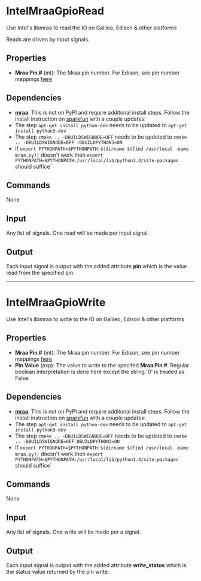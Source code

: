 IntelMraaGpioRead
=================

Use Intel's libmraa to read the IO on Galileo, Edison & other platforms

Reads are driven by input signals.

Properties
----------
-   **Mraa Pin #** (int): The Mraa pin number. For Edison, see pin number mappings [here](https://github.com/intel-iot-devkit/mraa/blob/master/docs/edison.md)

Dependencies
------------
-   [**mraa**](https://github.com/intel-iot-devkit/mraa): This is not on PyPI and require additonal install steps. Follow the install instruction on [sparkfun](https://learn.sparkfun.com/tutorials/installing-libmraa-on-ubilinux-for-edison) with a couple updates:
   -   The step `apt-get install python-dev` needs to be updated to `apt-get install python3-dev`
   -   The step `cmake .. -DBUILDSWIGNODE=OFF` needs to be updated to `cmake .. -DBUILDSWIGNODE=OFF -DBUILDPYTHON3=ON`
   -   If `export PYTHONPATH=$PYTHONPATH:$(dirname $(find /usr/local -name mraa.py))` doesn't work then `export PYTHONPATH=$PYTHONPATH:/usr/local/lib/python3.4/site-packages` should suffice`

Commands
--------
None

Input
-----
Any list of signals. One read will be made per input signal.

Output
------
Each input signal is output with the added attribute **pin** which is the value read from the specified pin.

--------------------------------------

IntelMraaGpioWrite
==================

Use Intel's libmraa to write to the IO on Galileo, Edison & other platforms

Properties
----------
-   **Mraa Pin #** (int): The Mraa pin number. For Edison, see pin number mappings [here](https://github.com/intel-iot-devkit/mraa/blob/master/docs/edison.md)
-   **Pin Value** (exp): The value to write to the specifed **Mraa Pin #**. Regular boolean interpretation is done here except the string '0' is treated as False.

Dependencies
------------
-   [**mraa**](https://github.com/intel-iot-devkit/mraa): This is not on PyPI and require additonal install steps. Follow the install instruction on [sparkfun](https://learn.sparkfun.com/tutorials/installing-libmraa-on-ubilinux-for-edison) with a couple updates:
   -   The step `apt-get install python-dev` needs to be updated to `apt-get install python3-dev`
   -   The step `cmake .. -DBUILDSWIGNODE=OFF` needs to be updated to `cmake .. -DBUILDSWIGNODE=OFF DBUILDPYTHON3=ON`
   -   If `export PYTHONPATH=$PYTHONPATH:$(dirname $(find /usr/local -name mraa.py))` doesn't work then `export PYTHONPATH=$PYTHONPATH:/usr/local/lib/python3.4/site-packages` should suffice`

Commands
--------
None

Input
-----
Any list of signals. One write will be made per a signal.

Output
------
Each input signal is output with the added attribute **write_status** which is the status value returned by the pin write.
